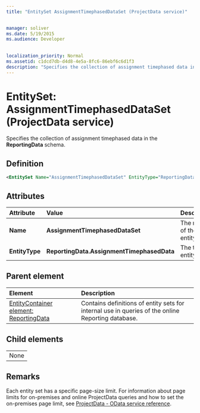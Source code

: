 ```yaml
---
title: "EntitySet AssignmentTimephasedDataSet (ProjectData service)"

 
manager: soliver
ms.date: 5/19/2015
ms.audience: Developer
 
 
localization_priority: Normal
ms.assetid: c1dcd7db-d4d8-4e5a-8fc6-86ebf6c6d1f3
description: "Specifies the collection of assignment timephased data in the ReportingData schema."
---
```


# EntitySet: AssignmentTimephasedDataSet (ProjectData service)

Specifies the collection of assignment timephased data in the **ReportingData** schema. 
  
## Definition

```XML
<EntitySet Name="AssignmentTimephasedDataSet" EntityType="ReportingData.AssignmentTimephasedData" />

```

## Attributes

|**Attribute**|**Value**|**Description**|
|:-----|:-----|:-----|
|**Name** <br/> |**AssignmentTimephasedDataSet** <br/> |The name of the entity set.  <br/> |
|**EntityType** <br/> |**ReportingData.AssignmentTimephasedData** <br/> |The type of entity.  <br/> |
   
## Parent element

|**Element**|**Description**|
|:-----|:-----|
|[EntityContainer element: ReportingData](entitycontainer-reportingdata-projectdata-service.md) <br/> |Contains definitions of entity sets for internal use in queries of the online Reporting database.  <br/> |
   
## Child elements

||
|:-----|
|None |
   
## Remarks

Each entity set has a specific page-size limit. For information about page limits for on-premises and online ProjectData queries and how to set the on-premises page limit, see [ProjectData - OData service reference](projectdataproject-odata-service-reference.md).
  

